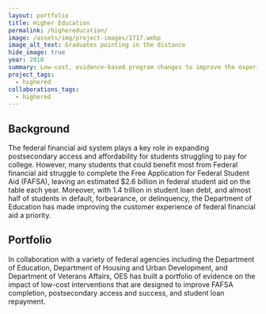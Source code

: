 ```yaml
---
layout: portfolio
title: Higher Education
permalink: /highereducation/
image: /assets/img/project-images/1717.webp  
image_alt_text: Graduates pointing in the distance
hide_image: true
year: 2018
summary: Low-cost, evidence-based program changes to improve the experiences of postsecondary students
project_tags:
  - highered
collaborations_tags:
  - highered
---
```


## Background
The federal financial aid system plays a key role in expanding postsecondary access and affordability for students struggling to pay for college. However, many students that could benefit most from Federal financial aid struggle to complete the Free Application for Federal Student Aid (FAFSA), leaving an estimated $2.6 billion in federal student aid on the table each year. Moreover, with 1.4 trillion in student loan debt, and almost half of students in default, forbearance, or delinquency, the Department of Education has made improving the customer experience of federal financial aid a priority.


## Portfolio
In collaboration with a variety of federal agencies including the Department of Education, Department of Housing and Urban Development, and Department of Veterans Affairs, OES has built a portfolio of evidence on the impact of low-cost interventions that are designed to improve FAFSA completion, postsecondary access and success, and student loan repayment. 
